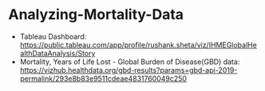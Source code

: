 # Analyzing-Mortality-Data

- Tableau Dashboard: https://public.tableau.com/app/profile/rushank.sheta/viz/IHMEGlobalHealthDataAnalysis/Story
- Mortality, Years of Life Lost - Global Burden of Disease(GBD) data: https://vizhub.healthdata.org/gbd-results?params=gbd-api-2019-permalink/293e8b83e9511cdeae4831760049c250
